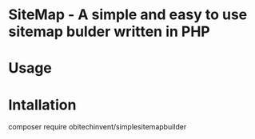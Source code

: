 # SiteMap - A simple and easy to use sitemap bulder written in PHP

# Usage
  # Intallation
  composer require obitechinvent/simplesitemapbuilder
 

